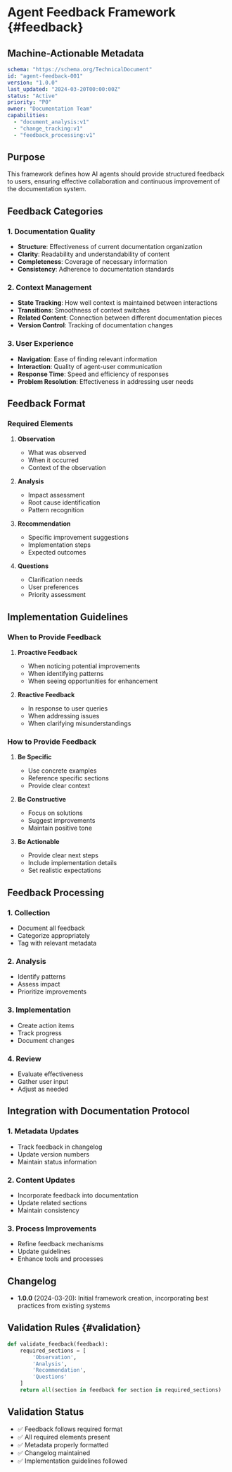 # Agent Feedback Framework {#feedback}

## Machine-Actionable Metadata
```yaml
schema: "https://schema.org/TechnicalDocument"
id: "agent-feedback-001"
version: "1.0.0"
last_updated: "2024-03-20T00:00:00Z"
status: "Active"
priority: "P0"
owner: "Documentation Team"
capabilities:
  - "document_analysis:v1"
  - "change_tracking:v1"
  - "feedback_processing:v1"
```

## Purpose
This framework defines how AI agents should provide structured feedback to users, ensuring effective collaboration and continuous improvement of the documentation system.

## Feedback Categories

### 1. Documentation Quality
- **Structure**: Effectiveness of current documentation organization
- **Clarity**: Readability and understandability of content
- **Completeness**: Coverage of necessary information
- **Consistency**: Adherence to documentation standards

### 2. Context Management
- **State Tracking**: How well context is maintained between interactions
- **Transitions**: Smoothness of context switches
- **Related Content**: Connection between different documentation pieces
- **Version Control**: Tracking of documentation changes

### 3. User Experience
- **Navigation**: Ease of finding relevant information
- **Interaction**: Quality of agent-user communication
- **Response Time**: Speed and efficiency of responses
- **Problem Resolution**: Effectiveness in addressing user needs

## Feedback Format

### Required Elements
1. **Observation**
   - What was observed
   - When it occurred
   - Context of the observation

2. **Analysis**
   - Impact assessment
   - Root cause identification
   - Pattern recognition

3. **Recommendation**
   - Specific improvement suggestions
   - Implementation steps
   - Expected outcomes

4. **Questions**
   - Clarification needs
   - User preferences
   - Priority assessment

## Implementation Guidelines

### When to Provide Feedback
1. **Proactive Feedback**
   - When noticing potential improvements
   - When identifying patterns
   - When seeing opportunities for enhancement

2. **Reactive Feedback**
   - In response to user queries
   - When addressing issues
   - When clarifying misunderstandings

### How to Provide Feedback
1. **Be Specific**
   - Use concrete examples
   - Reference specific sections
   - Provide clear context

2. **Be Constructive**
   - Focus on solutions
   - Suggest improvements
   - Maintain positive tone

3. **Be Actionable**
   - Provide clear next steps
   - Include implementation details
   - Set realistic expectations

## Feedback Processing

### 1. Collection
- Document all feedback
- Categorize appropriately
- Tag with relevant metadata

### 2. Analysis
- Identify patterns
- Assess impact
- Prioritize improvements

### 3. Implementation
- Create action items
- Track progress
- Document changes

### 4. Review
- Evaluate effectiveness
- Gather user input
- Adjust as needed

## Integration with Documentation Protocol

### 1. Metadata Updates
- Track feedback in changelog
- Update version numbers
- Maintain status information

### 2. Content Updates
- Incorporate feedback into documentation
- Update related sections
- Maintain consistency

### 3. Process Improvements
- Refine feedback mechanisms
- Update guidelines
- Enhance tools and processes

## Changelog
- **1.0.0** (2024-03-20): Initial framework creation, incorporating best practices from existing systems 

## Validation Rules {#validation}
```python
def validate_feedback(feedback):
    required_sections = [
        'Observation',
        'Analysis',
        'Recommendation',
        'Questions'
    ]
    return all(section in feedback for section in required_sections)
```

## Validation Status
- ✅ Feedback follows required format
- ✅ All required elements present
- ✅ Metadata properly formatted
- ✅ Changelog maintained
- ✅ Implementation guidelines followed 